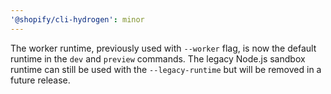 ```yaml
---
'@shopify/cli-hydrogen': minor
---
```


The worker runtime, previously used with `--worker` flag, is now the default runtime in the `dev` and `preview` commands. The legacy Node.js sandbox runtime can still be used with the `--legacy-runtime` but will be removed in a future release.
